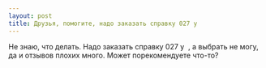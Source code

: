 ```yaml
---
layout: post 
title: Друзья, помогите, надо заказать справку 027 у ‌ ‌ 
--- 
```

Не знаю, что делать. Надо заказать справку 027 у ‌ ‌, а выбрать не могу, да и отзывов плохих много. Может порекомендуете что-то?